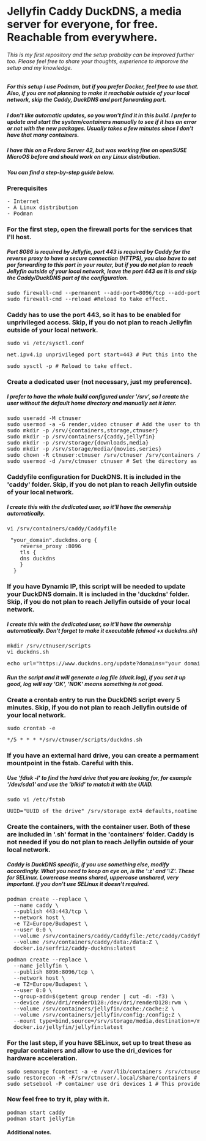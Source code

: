 # Jellyfin Caddy DuckDNS, a media server for everyone, for free. Reachable from everywhere.
###### This is my first repository and the setup probalby can be improved further too. Please feel free to share your thoughts, experience to imporove the setup and my knowledge.
##### For this setup I use Podman, but if you prefer Docker, feel free to use that. Also, if you are not planning to make it reachable outside of your local network, skip the Caddy, DuckDNS and port forwarding part.
##### I don't like automatic updates, so you won't find it in this build. I prefer to update and start the system/containers manually to see if it has an error or not with the new packages. Usually takes a few minutes since I don't have that many containers.
##### I have this on a Fedora Server 42, but was working fine on openSUSE MicroOS before and should work on any Linux distribution.
##### You can find a step-by-step guide below.

### Prerequisites
<pre>- Internet
- A Linux distribution
- Podman</pre>

### For the first step, open the firewall ports for the services that I'll host.
##### Port 8086 is required by Jellyfin, port 443 is required by Caddy for the reverse proxy to have a secure connection (HTTPS), you also have to set por forwarding to this port in your router, but if you do not plan to reach Jellyfin outside of your local network, leave the port 443 as it is and skip the Caddy/DuckDNS part of the configuration.
<pre>sudo firewall-cmd --permanent --add-port=8096/tcp --add-port=443/tcp
sudo firewall-cmd --reload #Reload to take effect.</pre>

### Caddy has to use the port 443, so it has to be enabled for unprivileged access. Skip, if you do not plan to reach Jellyfin outside of your local network.
<pre>sudo vi /etc/sysctl.conf</pre>
<pre>net.ipv4.ip_unprivileged_port_start=443 # Put this into the file.</pre>
<pre>sudo sysctl -p # Reload to take effect.</pre>
### Create a dedicated user (not necessary, just my preference).
##### I prefer to have the whole build configured under '/srv', so I create the user without the default home directory and manually set it later.
<pre>sudo useradd -M ctnuser
sudo usermod -a -G render,video ctnuser # Add the user to the render and video groups.
sudo mkdir -p /srv/{containers,storage,ctnuser}
sudo mkdir -p /srv/containers/{caddy,jellyfin}
sudo mkdir -p /srv/storage/{downloads,media}
sudo mkdir -p /srv/storage/media/{movies,series}
sudo chown -R ctnuser:ctnuser /srv/ctnuser /srv/containers /srv/storage # Add the ownership to the user.
sudo usermod -d /srv/ctnuser ctnuser # Set the directory as home for the user.</pre>

### Caddyfile configuration for DuckDNS. It is included in the 'caddy' folder. Skip, if you do not plan to reach Jellyfin outside of your local network.
##### I create this with the dedicated user, so it'll have the ownership automatically.
<pre>vi /srv/containers/caddy/Caddyfile</pre>
 <pre> "your_domain".duckdns.org {
    reverse_proxy <your_internal_IP>:8096 
    tls {
    dns duckdns <your_token_from_duckdns> 
    }
  }</pre>

### If you have Dynamic IP, this script will be needed to update your DuckDNS domain. It is included in the 'duckdns' folder. Skip, if you do not plan to reach Jellyfin outside of your local network.
##### I create this with the dedicated user, so it'll have the ownership automatically. Don't forget to make it executable (chmod +x duckdns.sh)
<pre>mkdir /srv/ctnuser/scripts
vi duckdns.sh</pre>
<pre>echo url="https://www.duckdns.org/update?domains="your_domain"&token="your_token_from_duckdns"&ip=" | curl -k -o /srv/ctnuser/scripts/duck.log -K -</pre>
##### Run the script and it will generate a log file (duck.log), if you set it up good, log will say 'OK', 'NOK' means something is not good.

### Create a crontab entry to run the DuckDNS script every 5 minutes. Skip, if you do not plan to reach Jellyfin outside of your local network.
<pre>sudo crontab -e</pre>
<pre>*/5 * * * */srv/ctnuser/scripts/duckdns.sh
</pre>

### If you have an external hard drive, you can create a permament mountpoint in the fstab. Careful with this.
##### Use 'fdisk -l' to find the hard drive that you are looking for, for example '/dev/sda1' and use the 'blkid' to match it with the UUID.
<pre>sudo vi /etc/fstab</pre>
<pre>UUID="UUID_of_the_drive" /srv/storage ext4 defaults,noatime 0 2 # A basic mount, modify if you prefer something else.</pre>

### Create the containers, with the container user. Both of these are included in '.sh' format in the 'containers' folder. Caddy is not needed if you do not plan to reach Jellyfin outside of your local network.
##### Caddy is DuckDNS specific, if you use something else, modify accordingly. What you need to keep an eye on, is the ':z' and ':Z'. These for SELinux. Lowercase means shared, uppercase unshared, very important. If you don't use SELinux it doesn't required.
<pre>podman create --replace \
  --name caddy \
  --publish 443:443/tcp \
  --network host \
  -e TZ=Europe/Budapest \
  --user 0:0 \
  --volume /srv/containers/caddy/Caddyfile:/etc/caddy/Caddyfile:z \
  --volume /srv/containers/caddy/data:/data:Z \
  docker.io/serfriz/caddy-duckdns:latest</pre>
<pre>podman create --replace \
  --name jellyfin \
  --publish 8096:8096/tcp \
  --network host \
  -e TZ=Europe/Budapest \
  --user 0:0 \
  --group-add=$(getent group render | cut -d: -f3) \
  --device /dev/dri/renderD128:/dev/dri/renderD128:rwm \
  --volume /srv/containers/jellyfin/cache:/cache:Z \
  --volume /srv/containers/jellyfin/config:/config:Z \
  --mount type=bind,source=/srv/storage/media,destination=/media,ro=true,relabel=shared \
  docker.io/jellyfin/jellyfin:latest</pre>

### For the last step, if you have SELinux, set up to treat these as regular containers and allow to use the dri_devices for hardware acceleration.
<pre>sudo semanage fcontext -a -e /var/lib/containers /srv/ctnuser/.local/share/containers # This tell SELinux to treat '/srv/ctnuser/.local/share/containers' as '/var/lib/containers', which is the default.
sudo restorecon -R -F/srv/ctnuser/.local/share/containers # This applies the SELinux labels.
sudo setsebool -P container_use_dri_devices 1 # This provides permissions for containers to access and use DRI devices. It is necessary for hardware acceleration.
</pre>

### Now feel free to try it, play with it.
<pre>podman start caddy
podman start jellyfin</pre>

#### Additional notes.
